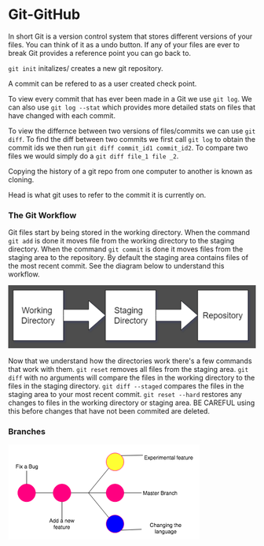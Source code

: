 # Git-GitHub

In short Git is a version control system that stores different versions of your files. You can think of it as a undo button. If any of your files are ever to break Git provides a reference point you can go back to.

`git init` initalizes/ creates a new git repository.

A commit can be refered to as a user created check point.

To view every commit that has ever been made in a Git we use `git log`. We can also use `git log --stat` which provides more detailed stats on files that have changed with each commit.

To view the differnce between two versions of files/commits we can use `git diff`. To find the diff between two commits we first call `git log` to obtain the commit ids we then run `git diff commit_id1 commit_id2`. To compare two files we would simply do a `git diff file_1 file _2`.

Copying the history of a git repo from one computer to another is known as cloning.

Head is what git uses to refer to the commit it is currently on.

### The Git Workflow

Git files start by being stored in the working directory. When the command `git add` is done it moves file from the working directory to the staging directory. When the command `git commit` is done it moves files from the staging area to the repository. By default the staging area contains files of the most recent commit. See the diagram below to understand this workflow.

![git-work-flow](images/gc.png)

Now that we understand how the directories work there's a few commands that work with them. `git reset` removes all files from the staging area. `git diff` with no arguments will compare the files in the working directory to the files in the staging directory. `git diff --staged` compares the files in the staging area to your most recent commit. `git reset --hard` restores any changes to files in the working directory or staging area. BE CAREFUL using this before changes that have not been commited are deleted.

### Branches

![branches](images/branches.png)
